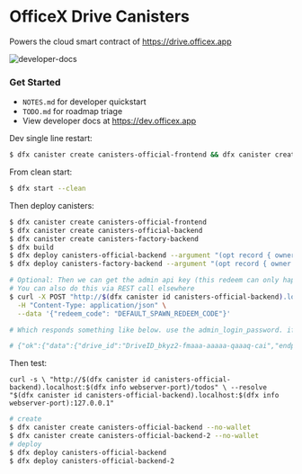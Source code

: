 # OfficeX Drive Canisters

Powers the cloud smart contract of https://drive.officex.app

![developer-docs](https://github.com/user-attachments/assets/057afc6d-da2f-4750-80c0-5b590bed47de)

### Get Started

- `NOTES.md` for developer quickstart
- `TODO.md` for roadmap triage
- View developer docs at https://dev.officex.app

Dev single line restart:

```sh
$ dfx canister create canisters-official-frontend && dfx canister create canisters-official-backend && dfx canister create canisters-factory-backend && dfx build && dfx deploy canisters-official-backend --argument "(opt record { owner = \"$(dfx identity get-principal)\" })" && dfx deploy canisters-factory-backend --argument "(opt record { owner = \"$(dfx identity get-principal)\" })"
```

From clean start:

```sh
$ dfx start --clean
```

Then deploy canisters:

```sh
$ dfx canister create canisters-official-frontend
$ dfx canister create canisters-official-backend
$ dfx canister create canisters-factory-backend
$ dfx build
$ dfx deploy canisters-official-backend --argument "(opt record { owner = \"$(dfx identity get-principal)\" })"
$ dfx deploy canisters-factory-backend --argument "(opt record { owner = \"$(dfx identity get-principal)\" })"

# Optional: Then we can get the admin api key (this redeem can only happen once)
# You can also do this via REST call elsewhere
$ curl -X POST "http://$(dfx canister id canisters-official-backend).localhost:$(dfx info webserver-port)/v1/default/organization/redeem_spawn" \
  -H "Content-Type: application/json" \
  --data '{"redeem_code": "DEFAULT_SPAWN_REDEEM_CODE"}'

# Which responds something like below. use the admin_login_password. if you are on localhost, update "src/lib.rs" variable LOCAL_DEV_MODE = true

# {"ok":{"data":{"drive_id":"DriveID_bkyz2-fmaaa-aaaaa-qaaaq-cai","endpoint":"https://bkyz2-fmaaa-aaaaa-qaaaq-cai.icp0.io","api_key":"eyJhdXRoX3R5cGUiOiJBUElfX0tFWSIsInZhbHVlIjoiOTg4N2FhYzFhYjZkOGE5OGMyYmYwY2RkNzA2YmU4MTY4MjIwZjc3NmUwYzU1ODdlNDU5N2ExMTM1ZjRiZGNiYiJ9","note":"","admin_login_password":"DriveID_bkyz2-fmaaa-aaaaa-qaaaq-cai:eyJhdXRoX3R5cGUiOiJBUElfX0tFWSIsInZhbHVlIjoiOTg4N2FhYzFhYjZkOGE5OGMyYmYwY2RkNzA2YmU4MTY4MjIwZjc3NmUwYzU1ODdlNDU5N2ExMTM1ZjRiZGNiYiJ9@https://bkyz2-fmaaa-aaaaa-qaaaq-cai.icp0.io"}}}
```

Then test:

```
curl -s \ "http://$(dfx canister id canisters-official-backend).localhost:$(dfx info webserver-port)/todos" \ --resolve "$(dfx canister id canisters-official-backend).localhost:$(dfx info webserver-port):127.0.0.1"
```

```sh
# create
$ dfx canister create canisters-official-backend --no-wallet
$ dfx canister create canisters-official-backend-2 --no-wallet
# deploy
$ dfx deploy canisters-official-backend
$ dfx deploy canisters-official-backend-2
```
